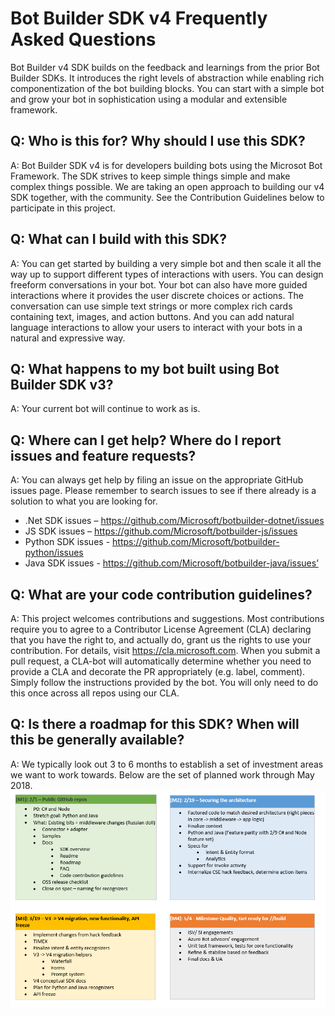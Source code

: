 # Bot Builder SDK v4 Frequently Asked Questions
Bot Builder v4 SDK builds on the feedback and learnings from the prior Bot Builder SDKs. It introduces the right levels of abstraction while enabling rich componentization of the bot building blocks. You can start with a simple bot and grow your bot in sophistication using a modular and extensible framework.   

## Q: Who is this for? Why should I use this SDK?  
A: Bot Builder SDK v4 is for developers building bots using the Microsot Bot Framework.
The SDK strives to keep simple things simple and make complex things possible.
We are taking an open approach to building our v4 SDK together, with the community.
See the Contribution Guidelines below to participate in this project.

## Q: What can I build with this SDK?  
A:  You can get started by building a very simple bot and then scale it all the way up to support different types of interactions with users. You can design freeform conversations in your bot. Your bot can also have more guided interactions where it provides the user discrete choices or actions. The conversation can use simple text strings or more complex rich cards containing text, images, and action buttons. And you can add natural language interactions to allow your users to interact with your bots in a natural and expressive way. 
  
## Q: What happens to my bot built using Bot Builder SDK v3? 
A: Your current bot will continue to work as is. 
  
## Q: Where can I get help? Where do I report issues and feature requests? 
A: You can always get help by filing an issue on the appropriate GitHub issues page. Please remember to search issues to see if there already is a solution to what you are looking for. 
- .Net SDK issues – https://github.com/Microsoft/botbuilder-dotnet/issues 
- JS SDK issues – https://github.com/Microsoft/botbuilder-js/issues 
- Python SDK issues - https://github.com/Microsoft/botbuilder-python/issues 
- Java SDK issues - https://github.com/Microsoft/botbuilder-java/issues’ 
   
## Q: What are your code contribution guidelines?  
A: This project welcomes contributions and suggestions. Most contributions require you to agree to a Contributor License Agreement (CLA) declaring that you have the right to, and actually do, grant us the rights to use your contribution. For details, visit https://cla.microsoft.com. 
When you submit a pull request, a CLA-bot will automatically determine whether you need to provide a CLA and decorate the PR appropriately (e.g. label, comment). Simply follow the instructions provided by the bot. You will only need to do this once across all repos using our CLA. 
  
## Q: Is there a roadmap for this SDK? When will this be generally available?  
A: We typically look out 3 to 6 months to establish a set of investment areas we want to work towards. Below are the set of planned work through May 2018.
![Roadmap](media/bot-roadmap.png)
